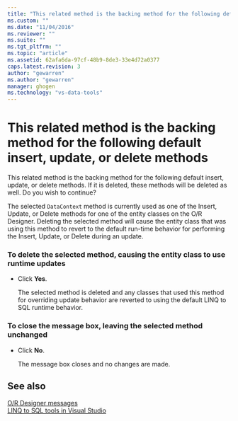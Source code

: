 ```yaml
---
title: "This related method is the backing method for the following default insert, update, or delete methods | Microsoft Docs"
ms.custom: ""
ms.date: "11/04/2016"
ms.reviewer: ""
ms.suite: ""
ms.tgt_pltfrm: ""
ms.topic: "article"
ms.assetid: 62afa6da-97cf-48b9-8de3-33e4d72a0377
caps.latest.revision: 3
author: "gewarren"
ms.author: "gewarren"
manager: ghogen
ms.technology: "vs-data-tools"
---
```

# This related method is the backing method for the following default insert, update, or delete methods
This related method is the backing method for the following default insert, update, or delete methods. If it is deleted, these methods will be deleted as well. Do you wish to continue?  
  
 The selected `DataContext` method is currently used as one of the Insert, Update, or Delete methods for one of the entity classes on the O/R Designer. Deleting the selected method will cause the entity class that was using this method to revert to the default run-time behavior for performing the Insert, Update, or Delete during an update.  
  
### To delete the selected method, causing the entity class to use runtime updates  
  
-   Click **Yes**.  
  
     The selected method is deleted and any classes that used this method for overriding update behavior are reverted to using the default LINQ to SQL runtime behavior.  
  
### To close the message box, leaving the selected method unchanged  
  
-   Click **No**.  
  
     The message box closes and no changes are made.  
  
## See also
[O/R Designer messages](../data-tools/o-r-designer-messages.md)  
[LINQ to SQL tools in Visual Studio](../data-tools/linq-to-sql-tools-in-visual-studio2.md)